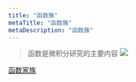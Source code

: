 ```yaml
---
title: "函数簇"
metaTitle: "函数簇"
metaDescription: "函数簇"
---
```



> 函数是微积分研究的主要内容
![](https://tva1.sinaimg.cn/large/e6c9d24egy1h0bz0t8dyvj211q0mimyu.jpg)

[函数家族](https://phpsmarter.github.io/plutonote/Function%20Family.html)
